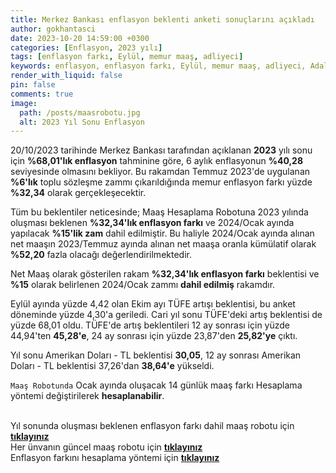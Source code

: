 ```yaml
---
title: Merkez Bankası enflasyon beklenti anketi sonuçlarını açıkladı
author: gokhantasci
date: 2023-10-20 14:59:00 +0300
categories: [Enflasyon, 2023 yılı]
tags: [enflasyon farkı, Eylül, memur maaş, adliyeci]
keywords: enflasyon, enflasyon farkı, Eylül, memur maaş, adliyeci, Adalet Bakanlığı
render_with_liquid: false
pin: false
comments: true
image:
  path: /posts/maasrobotu.jpg
  alt: 2023 Yıl Sonu Enflasyon
---
```


20/10/2023 tarihinde Merkez Bankası tarafından açıklanan **2023** yılı sonu için **%68,01'lık enflasyon** tahminine göre, 6 aylık enflasyonun **%40,28** seviyesinde olmasını bekliyor. Bu rakamdan Temmuz 2023'de uygulanan **%6'lık** toplu sözleşme zammı çıkarıldığında memur enflasyon farkı yüzde **%32,34** olarak gerçekleşecektir.

Tüm bu beklentiler neticesinde; Maaş Hesaplama Robotuna 2023 yılında oluşması beklenen **%32,34'lık enflasyon farkı** ve 2024/Ocak ayında yapılacak **%15'lik zam** dahil edilmiştir. Bu haliyle 2024/Ocak ayında alınan net maaşın 2023/Temmuz ayında alınan net maaşa oranla kümülatif olarak **%52,20** fazla olacağı değerlendirilmektedir.

Net Maaş olarak gösterilen rakam **%32,34'lık enflasyon farkı** beklentisi ve **%15** olarak belirlenen 2024/Ocak zammı **dahil edilmiş** rakamdır.

Eylül ayında yüzde 4,42 olan Ekim ayı TÜFE artışı beklentisi, bu anket döneminde yüzde 4,30'a geriledi. Cari yıl sonu TÜFE'deki artış beklentisi de yüzde 68,01 oldu.
TÜFE'de artış beklentileri 12 ay sonrası için yüzde 44,94'ten **45,28'e**, 24 ay sonrası için yüzde 23,87'den **25,82'ye** çıktı.

Yıl sonu Amerikan Doları - TL beklentisi **30,05**, 12 ay sonrası Amerikan Doları - TL beklentisi 37,26'dan **38,64'e** yükseldi.

<code class="highlighter-rouge">Maaş Robotunda</code> Ocak ayında oluşacak 14 günlük maaş farkı Hesaplama yöntemi değiştirilerek **hesaplanabilir**.


<br>Yıl sonunda oluşması beklenen enflasyon farkı dahil maaş robotu için [**tıklayınız**](https://adliyeci.com.tr/maasyeni/) 
<br>Her ünvanın güncel maaş robotu için [**tıklayınız**](https://adliyeci.com.tr/maas/) 
<br>Enflasyon farkını hesaplama yöntemi için [**tıklayınız**](https://adliyeci.com.tr/enflasyonfarki/) 